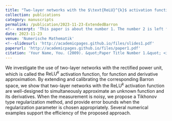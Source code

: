 ```yaml
---
title: "Two-layer networks with the $\text{ReLU}^{k}$ activation function: Barron spaces and derivative approximation"
collection: publications
category: manuscripts
permalink: /publication/2023-11-23-ExtendedBarron
<!-- excerpt: 'This paper is about the number 1. The number 2 is left for future work.'-->
date: 2023-11-23
venue: 'Numerische Mathematik'
<!--slidesurl: 'http://academicpages.github.io/files/slides1.pdf'
paperurl: 'http://academicpages.github.io/files/paper1.pdf'
citation: 'Your Name, You. (2009). &quot;Paper Title Number 1.&quot; <i>Journal 1</i>. 1(1).'-->
---
```


We investigate the use of two-layer networks with the rectified power unit, which is called the $\text{ReLU}^{k}$ activation function, for function and derivative approximation. By extending and calibrating the corresponding Barron space, we show that two-layer networks with the $\text{ReLU}^{k}$ activation function are well-designed to simultaneously approximate an unknown function and its derivatives. When the measurement is noisy, we propose a Tikhonov type regularization method, and provide error bounds when the regularization parameter is chosen appropriately. Several numerical examples support the efficiency of the proposed approach.
